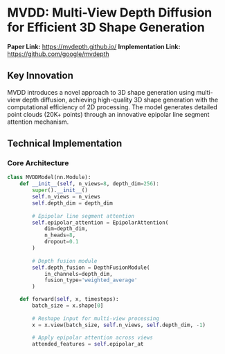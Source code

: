 # MVDD: Multi-View Depth Diffusion for Efficient 3D Shape Generation

**Paper Link:** https://mvdepth.github.io/
**Implementation Link:** https://github.com/google/mvdepth

## Key Innovation
MVDD introduces a novel approach to 3D shape generation using multi-view depth diffusion, achieving high-quality 3D shape generation with the computational efficiency of 2D processing. The model generates detailed point clouds (20K+ points) through an innovative epipolar line segment attention mechanism.

## Technical Implementation

### Core Architecture
```python
class MVDDModel(nn.Module):
    def __init__(self, n_views=8, depth_dim=256):
        super().__init__()
        self.n_views = n_views
        self.depth_dim = depth_dim
        
        # Epipolar line segment attention
        self.epipolar_attention = EpipolarAttention(
            dim=depth_dim,
            n_heads=8,
            dropout=0.1
        )
        
        # Depth fusion module
        self.depth_fusion = DepthFusionModule(
            in_channels=depth_dim,
            fusion_type='weighted_average'
        )

    def forward(self, x, timesteps):
        batch_size = x.shape[0]
        
        # Reshape input for multi-view processing
        x = x.view(batch_size, self.n_views, self.depth_dim, -1)
        
        # Apply epipolar attention across views
        attended_features = self.epipolar_at

